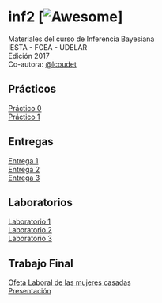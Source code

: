 # inf2      [![Awesome](https://cdn.rawgit.com/sindresorhus/awesome/d7305f38d29fed78fa85652e3a63e154dd8e8829/media/badge.svg)]

Materiales del curso de Inferencia Bayesiana  
IESTA - FCEA - UDELAR  
Edición 2017  
Co-autora: [@lcoudet](https://github.com/lcoudet)

## Prácticos

[Práctico 0](https://github.com/daczarne/inf2/blob/master/Pr%C3%A1cticos/Pr%C3%A1ctico%200/practico0_sol.pdf)  
[Práctico 1](https://github.com/daczarne/inf2/blob/master/Pr%C3%A1cticos/Pr%C3%A1ctico%201/practico1_sol.pdf)  
 
## Entregas

[Entrega 1](https://github.com/daczarne/inf2/blob/master/Entregas/Entrega%201/entrega1_sol.pdf)  
[Entrega 2](https://github.com/daczarne/inf2/blob/master/Entregas/Entrega%202/entrega2.pdf)  
[Entrega 3](https://github.com/daczarne/inf2/blob/master/Entregas/Entrega%203/entrega3.pdf)  

## Laboratorios

[Laboratorio 1](https://github.com/daczarne/inf2/blob/master/Laboratorios/Laboratorio%201/lab1_actividad.pdf)  
[Laboratorio 2](https://github.com/daczarne/inf2/blob/master/Laboratorios/Laboratorio%202/bioassay.stan)  
[Laboratorio 3](https://github.com/daczarne/inf2/blob/master/Laboratorios/Laboratorio%203/codigo.R)  

## Trabajo Final

[Ofeta Laboral de las mujeres casadas](https://github.com/daczarne/inf2/blob/master/Trabajo%20final/Entrega_final.pdf)  
[Presentación](https://github.com/daczarne/inf2/blob/master/Trabajo%20final/presentation.pdf)

